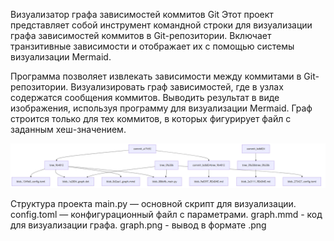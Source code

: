 Визуализатор графа зависимостей коммитов Git
Этот проект представляет собой инструмент командной строки для визуализации графа зависимостей коммитов в Git-репозитории. Включает транзитивные зависимости и отображает их с помощью системы визуализации Mermaid.

Программа позволяет извлекать зависимости между коммитами в Git-репозитории.
Визуализировать граф зависимостей, где в узлах содержатся сообщения коммитов.
Выводить результат в виде изображения, используя программу для визуализации Mermaid.
Граф строится только для тех коммитов, в которых фигурирует файл с заданным хеш-значением.

![](graph.png)

Структура проекта
main.py — основной скрипт для визуализации.
config.toml — конфигурационный файл с параметрами.
graph.mmd - код для визуализации графа.
graph.png - вывод в формате .png
